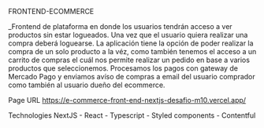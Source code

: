 FRONTEND-ECOMMERCE

_Frontend de plataforma en donde los usuarios tendrán acceso a ver productos sin estar logueados. Una vez que el usuario quiera realizar una compra deberá loguearse. La aplicación tiene la opción de poder realizar la compra de un solo producto a la véz, como también tenemos el acceso a un carrito de compras el cuál nos permite realizar un pedido en base a varios productos que seleccionemos. Procesamos los pagos con gateway de Mercado Pago y enviamos avíso de compras a email del usuario comprador como también al usuario dueño del ecommerce.

Page URL
https://e-commerce-front-end-nextjs-desafio-m10.vercel.app/


Technologies
NextJS - React - Typescript - Styled components - Contentful
